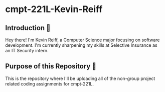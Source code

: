 # cmpt-221L-Kevin-Reiff

## Introduction :wave:

Hey there! I'm Kevin Reiff, a Computer Science major focusing on software development. I'm currently sharpening my skills at Selective Insurance as an IT Security intern.

## Purpose of this Repository :file_folder:

This is the repository where I'll be uploading all of the non-group project related coding assignments for cmpt-221L.


